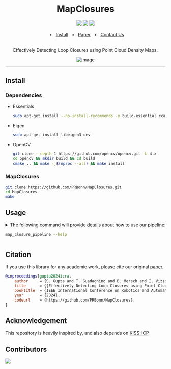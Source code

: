 <div align="center">
    <h1>MapClosures</h1>
    <a href="https://github.com/PRBonn/MapClosures/releases"><img src="https://img.shields.io/github/v/release/PRBonn/MapClosures?label=version" /></a>
    <a href="https://github.com/PRBonn/MapClosures/blob/main/LICENSE"><img src=https://img.shields.io/badge/license-MIT-green" /></a>
    <a href="https://github.com/PRBonn/MapClosures/blob/main/"><img src="https://img.shields.io/badge/Linux-FCC624?logo=linux&logoColor=black" /></a>
    <br />
    <br />
    <span>&nbsp;&nbsp;•&nbsp;&nbsp;</span>
    <a href="https://github.com/PRBonn/MapClosures/blob/main/README.md#Install">Install</a>
    <span>&nbsp;&nbsp;•&nbsp;&nbsp;</span>
    <a href=https://www.ipb.uni-bonn.de/wp-content/papercite-data/pdf/gupta2024icra.pdf>Paper</a>
    <span>&nbsp;&nbsp;•&nbsp;&nbsp;</span>
    <a href=https://github.com/PRBonn/MapClosures/issues>Contact Us</a>
  <br />
  <br />

Effectively Detecting Loop Closures using Point Cloud Density Maps.

<p align="center">

![image](https://github.com/PRBonn/MapClosures/assets/28734882/18d5ee54-61a9-4d9f-87f2-8aba16de0f75)
</p>
</div>
<hr />

## Install

### Dependencies
- Essentials
    ```sh
    sudo apt-get install --no-install-recommends -y build-essential ccache clang-format git cmake pybind11-dev python3-dev python-pip
    ```
- Eigen
    ```sh
    sudo apt-get install libeigen3-dev
    ```
- OpenCV
    ```sh
    git clone --depth 1 https://github.com/opencv/opencv.git -b 4.x
    cd opencv && mkdir build && cd build
    cmake .. && make -j$(nproc --all) && make install
    ```
### MapClosures
```sh
git clone https://github.com/PRBonn/MapClosures.git
cd MapClosures
make
```

## Usage
<details>
<summary>
The following command will provide details about how to use our pipeline:

```sh
map_closure_pipeline --help
```
</summary>

![CLI_usage](https://github.com/PRBonn/MapClosures/assets/28734882/6dc885d2-e0fc-4aa4-b5b0-be8a98ed6ff9)
</details>


## Citation

If you use this library for any academic work, please cite our original [paper](https://www.ipb.uni-bonn.de/wp-content/papercite-data/pdf/gupta2024icra.pdf).

```bibtex
@inproceedings{gupta2024icra,
    author     = {S. Gupta and T. Guadagnino and B. Mersch and I. Vizzo and C. Stachniss},
    title      = {{Effectively Detecting Loop Closures using Point Cloud Density Maps}},
    booktitle  = {IEEE International Conference on Robotics and Automation (ICRA)},
    year       = {2024},
    codeurl    = {https://github.com/PRBonn/MapClosures},
}
```

## Acknowledgement

This repository is heavily inspired by, and also depends on [KISS-ICP](https://github.com/PRBonn/kiss-icp)

## Contributors

<a href="https://github.com/PRBonn/MapClosures/graphs/contributors">
  <img src="https://contrib.rocks/image?repo=PRBonn/MapClosures" />
</a>
